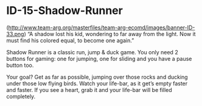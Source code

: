 # ID-15-Shadow-Runner
(http://www.team-arg.org/masterfiles/team-arg-ecomd/images/banner-ID-33.png)
“A shadow lost his kid, wondering to far away from the light. Now it must find his colored equal, to become one again.”

Shadow Runner is a classic run, jump & duck game. You only need 2 buttons for gaming: one for jumping, one for sliding and you have a pause button too.

Your goal? Get as far as possible, jumping over those rocks and ducking under those low flying birds. Watch your life-bar, as it get’s empty faster and faster. If you see a heart, grab it and your life-bar will be filled completely.
